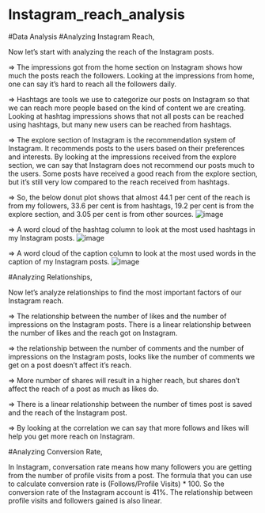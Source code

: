 # Instagram_reach_analysis

#Data Analysis
#Analyzing Instagram Reach,

Now let’s start with analyzing the reach of the Instagram posts.

=>	The impressions got from the home section on Instagram shows how much the posts reach the followers. Looking at the impressions from home, one can say it’s hard to reach all the followers daily.

=>	Hashtags are tools we use to categorize our posts on Instagram so that we can reach more people based on the kind of content we are creating. Looking at hashtag impressions shows that not all posts can be reached using hashtags, but many new users can be reached from hashtags. 

=>	The explore section of Instagram is the recommendation system of Instagram. It recommends posts to the users based on their preferences and interests. By looking at the impressions received from the explore section, we can say that Instagram does not recommend our posts much to the users. Some posts have received a good reach from the explore section, but it’s still very low compared to the reach received from hashtags.

=>	So, the below donut plot shows that almost 44.1 per cent of the reach is from my followers, 33.6 per cent is from hashtags, 19.2 per cent is from the explore section, and 3.05 per cent is from other sources.
![image](https://github.com/user-attachments/assets/a61c888a-19f2-4996-adc4-a59bc4e15cc5)

=>  A word cloud of the hashtag column to look at the most used hashtags in my Instagram posts.
![image](https://github.com/user-attachments/assets/5b48da22-3b74-4146-b50b-d73b6ebe8600)

=>  A word cloud of the caption column to look at the most used words in the caption of my Instagram posts.
![image](https://github.com/user-attachments/assets/9fe4a462-9db4-4c91-9b6d-ddd58bcf61c6)


#Analyzing Relationships,

Now let’s analyze relationships to find the most important factors of our Instagram reach. 

=>	The relationship between the number of likes and the number of impressions on the Instagram posts. There is a linear relationship between the number of likes and the reach got on Instagram. 

=>	the relationship between the number of comments and the number of impressions on the Instagram posts, looks like the number of comments we get on a post doesn’t affect it’s reach.

=>	More number of shares will result in a higher reach, but shares don’t affect the reach of a post as much as likes do.

=>	There is a linear relationship between the number of times post is saved and the reach of the Instagram post. 

=>	By looking at the correlation we can say that more follows and likes will help you get more reach on Instagram.


#Analyzing Conversion Rate,

In Instagram, conversation rate means how many followers you are getting from the number of profile visits from a post. The formula that you can use to calculate conversion rate is (Follows/Profile Visits) * 100. So the conversion rate of the Instagram account is 41%. The relationship between profile visits and followers gained is also linear.









